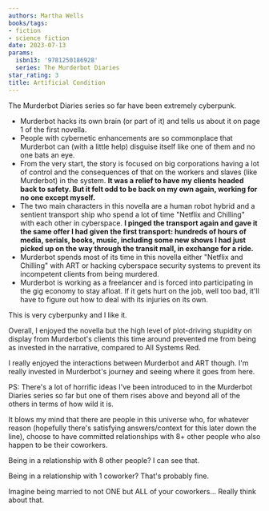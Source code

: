 ```yaml
---
authors: Martha Wells
books/tags:
- fiction
- science fiction
date: 2023-07-13
params:
  isbn13: '9781250186928'
  series: The Murderbot Diaries
star_rating: 3
title: Artificial Condition
---
```


The Murderbot Diaries series so far have been extremely cyberpunk.

<!--more-->

- Murderbot hacks its own brain (or part of it) and tells us about it on page 1
  of the first novella.
- People with cybernetic enhancements are so commonplace that Murderbot can
  (with a little help) disguise itself like one of them and no one bats an eye.
- From the very start, the story is focused on big corporations having a lot of
  control and the consequences of that on the workers and slaves (like
  Murderbot) in the system. **It was a relief to have my clients headed back to
  safety. But it felt odd to be back on my own again, working for no one except
  myself.**
- The two main characters in this novella are a human robot hybrid and a
  sentient transport ship who spend a lot of time "Netflix and Chilling" with
  each other in cyberspace. **I pinged the transport again and gave it the same
  offer I had given the first transport: hundreds of hours of media, serials,
  books, music, including some new shows I had just picked up on the way through
  the transit mall, in exchange for a ride.**
- Murderbot spends most of its time in this novella either "Netflix and
  Chilling" with ART or hacking cyberspace security systems to prevent its
  incompetent clients from being murdered.
- Murderbot is working as a freelancer and is forced into participating in the
  gig economy to stay afloat. If it gets hurt on the job, well too bad, it'll
  have to figure out how to deal with its injuries on its own.

This is very cyberpunky and I like it.

Overall, I enjoyed the novella but the high level of plot-driving stupidity on
display from Murderbot's clients this time around prevented me from being as
invested in the narrative, compared to All Systems Red.

I really enjoyed the interactions between Murderbot and ART though. I'm really
invested in Murderbot's journey and seeing where it goes from here.

PS: There's a lot of horrific ideas I've been introduced to in the Murderbot
Diaries series so far but one of them rises above and beyond all of the others
in terms of how wild it is.

It blows my mind that there are people in this universe who, for whatever reason
(hopefully there's satisfying answers/context for this later down the line),
choose to have committed relationships with 8+ other people who also happen to
be their coworkers.

Being in a relationship with 8 other people? I can see that.

Being in a relationship with 1 coworker? That's probably fine.

Imagine being married to not ONE but ALL of your coworkers... Really think about
that.